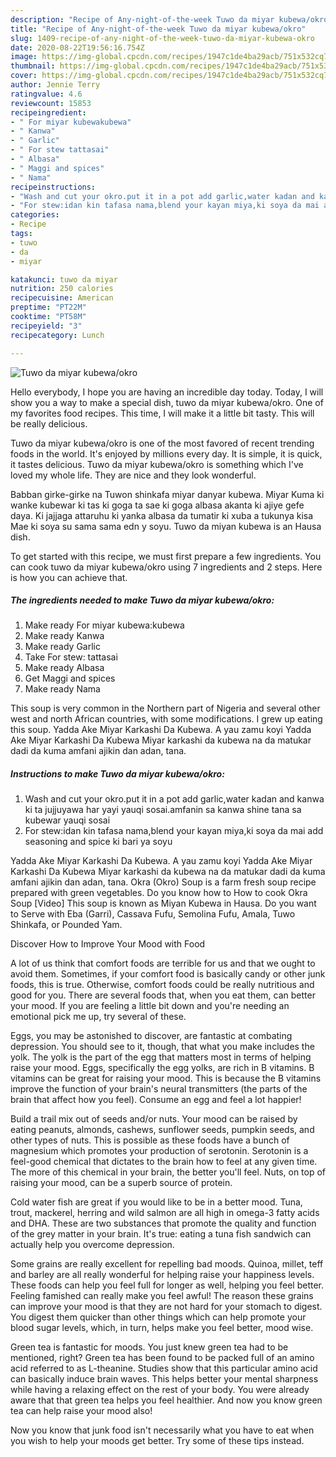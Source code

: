 ```yaml
---
description: "Recipe of Any-night-of-the-week Tuwo da miyar kubewa/okro"
title: "Recipe of Any-night-of-the-week Tuwo da miyar kubewa/okro"
slug: 1409-recipe-of-any-night-of-the-week-tuwo-da-miyar-kubewa-okro
date: 2020-08-22T19:56:16.754Z
image: https://img-global.cpcdn.com/recipes/1947c1de4ba29acb/751x532cq70/tuwo-da-miyar-kubewaokro-recipe-main-photo.jpg
thumbnail: https://img-global.cpcdn.com/recipes/1947c1de4ba29acb/751x532cq70/tuwo-da-miyar-kubewaokro-recipe-main-photo.jpg
cover: https://img-global.cpcdn.com/recipes/1947c1de4ba29acb/751x532cq70/tuwo-da-miyar-kubewaokro-recipe-main-photo.jpg
author: Jennie Terry
ratingvalue: 4.6
reviewcount: 15853
recipeingredient:
- " For miyar kubewakubewa"
- " Kanwa"
- " Garlic"
- " For stew tattasai"
- " Albasa"
- " Maggi and spices"
- " Nama"
recipeinstructions:
- "Wash and cut your okro.put it in a pot add garlic,water kadan and kanwa ki ta jujjuyawa har yayi yauqi sosai.amfanin sa kanwa shine tana sa kubewar yauqi sosai"
- "For stew:idan kin tafasa nama,blend your kayan miya,ki soya da mai add seasoning and spice ki bari ya soyu"
categories:
- Recipe
tags:
- tuwo
- da
- miyar

katakunci: tuwo da miyar 
nutrition: 250 calories
recipecuisine: American
preptime: "PT22M"
cooktime: "PT58M"
recipeyield: "3"
recipecategory: Lunch

---
```



![Tuwo da miyar kubewa/okro](https://img-global.cpcdn.com/recipes/1947c1de4ba29acb/751x532cq70/tuwo-da-miyar-kubewaokro-recipe-main-photo.jpg)

Hello everybody, I hope you are having an incredible day today. Today, I will show you a way to make a special dish, tuwo da miyar kubewa/okro. One of my favorites food recipes. This time, I will make it a little bit tasty. This will be really delicious.

Tuwo da miyar kubewa/okro is one of the most favored of recent trending foods in the world. It's enjoyed by millions every day. It is simple, it is quick, it tastes delicious. Tuwo da miyar kubewa/okro is something which I've loved my whole life. They are nice and they look wonderful.

Babban girke-girke na Tuwon shinkafa miyar danyar kubewa. Miyar Kuma ki wanke kubewar ki tas ki goga ta sae ki goga albasa akanta ki ajiye gefe daya. Ki jajjaga attaruhu ki yanka albasa da tumatir ki xuba a tukunya kisa Mae ki soya su sama sama edn y soyu. Tuwo da miyan kubewa is an Hausa dish.


To get started with this recipe, we must first prepare a few ingredients. You can cook tuwo da miyar kubewa/okro using 7 ingredients and 2 steps. Here is how you can achieve that.

<!--inarticleads1-->

##### The ingredients needed to make Tuwo da miyar kubewa/okro:

1. Make ready  For miyar kubewa:kubewa
1. Make ready  Kanwa
1. Make ready  Garlic
1. Take  For stew: tattasai
1. Make ready  Albasa
1. Get  Maggi and spices
1. Make ready  Nama


This soup is very common in the Northern part of Nigeria and several other west and north African countries, with some modifications. I grew up eating this soup. Yadda Ake Miyar Karkashi Da Kubewa. A yau zamu koyi Yadda Ake Miyar Karkashi Da Kubewa Miyar karkashi da kubewa na da matukar dadi da kuma amfani ajikin dan adan, tana. 

<!--inarticleads2-->

##### Instructions to make Tuwo da miyar kubewa/okro:

1. Wash and cut your okro.put it in a pot add garlic,water kadan and kanwa ki ta jujjuyawa har yayi yauqi sosai.amfanin sa kanwa shine tana sa kubewar yauqi sosai
1. For stew:idan kin tafasa nama,blend your kayan miya,ki soya da mai add seasoning and spice ki bari ya soyu


Yadda Ake Miyar Karkashi Da Kubewa. A yau zamu koyi Yadda Ake Miyar Karkashi Da Kubewa Miyar karkashi da kubewa na da matukar dadi da kuma amfani ajikin dan adan, tana. Okra (Okro) Soup is a farm fresh soup recipe prepared with green vegetables. Do you know how to How to cook Okra Soup [Video] This soup is known as Miyan Kubewa in Hausa. Do you want to Serve with Eba (Garri), Cassava Fufu, Semolina Fufu, Amala, Tuwo Shinkafa, or Pounded Yam. 

Discover How to Improve Your Mood with Food


A lot of us think that comfort foods are terrible for us and that we ought to avoid them. Sometimes, if your comfort food is basically candy or other junk foods, this is true. Otherwise, comfort foods could be really nutritious and good for you. There are several foods that, when you eat them, can better your mood. If you are feeling a little bit down and you're needing an emotional pick me up, try several of these.

Eggs, you may be astonished to discover, are fantastic at combating depression. You should see to it, though, that what you make includes the yolk. The yolk is the part of the egg that matters most in terms of helping raise your mood. Eggs, specifically the egg yolks, are rich in B vitamins. B vitamins can be great for raising your mood. This is because the B vitamins improve the function of your brain's neural transmitters (the parts of the brain that affect how you feel). Consume an egg and feel a lot happier!

Build a trail mix out of seeds and/or nuts. Your mood can be raised by eating peanuts, almonds, cashews, sunflower seeds, pumpkin seeds, and other types of nuts. This is possible as these foods have a bunch of magnesium which promotes your production of serotonin. Serotonin is a feel-good chemical that dictates to the brain how to feel at any given time. The more of this chemical in your brain, the better you'll feel. Nuts, on top of raising your mood, can be a superb source of protein.

Cold water fish are great if you would like to be in a better mood. Tuna, trout, mackerel, herring and wild salmon are all high in omega-3 fatty acids and DHA. These are two substances that promote the quality and function of the grey matter in your brain. It's true: eating a tuna fish sandwich can actually help you overcome depression. 

Some grains are really excellent for repelling bad moods. Quinoa, millet, teff and barley are all really wonderful for helping raise your happiness levels. These foods can help you feel full for longer as well, helping you feel better. Feeling famished can really make you feel awful! The reason these grains can improve your mood is that they are not hard for your stomach to digest. You digest them quicker than other things which can help promote your blood sugar levels, which, in turn, helps make you feel better, mood wise.

Green tea is fantastic for moods. You just knew green tea had to be mentioned, right? Green tea has been found to be packed full of an amino acid referred to as L-theanine. Studies show that this particular amino acid can basically induce brain waves. This helps better your mental sharpness while having a relaxing effect on the rest of your body. You were already aware that that green tea helps you feel healthier. And now you know green tea can help raise your mood also!

Now you know that junk food isn't necessarily what you have to eat when you wish to help your moods get better. Try  some  of  these  tips  instead.

